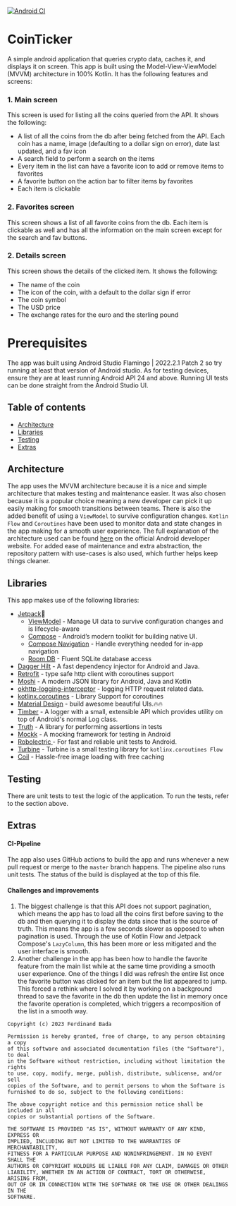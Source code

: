 [![Android CI](https://github.com/Fbada006/CoinTicker/actions/workflows/build.yml/badge.svg?branch=main)](https://github.com/Fbada006/CoinTicker/actions/workflows/build.yml)

# CoinTicker

A simple android application that queries crypto data, caches it, and displays it on screen.
This app is built using the Model-View-ViewModel (MVVM) architecture in 100% Kotlin. It has the
following features and screens:

### 1. Main screen

This screen is used for listing all the coins queried from the API. It shows the following:

- A list of all the coins from the db after being fetched from the API. Each coin has a name, image (defaulting to a dollar sign on error), date last
  updated, and a fav icon
- A search field to perform a search on the items
- Every item in the list can have a favorite icon to add or remove items to favorites
- A favorite button on the action bar to filter items by favorites
- Each item is clickable

### 2. Favorites screen

This screen shows a list of all favorite coins from the db. Each item is clickable as well and has all the information on the main screen except
for the search and fav buttons.

### 2. Details screen

This screen shows the details of the clicked item. It shows the following:

- The name of the coin
- The icon of the coin, with a default to the dollar sign if error
- The coin symbol
- The USD price
- The exchange rates for the euro and the sterling pound

# Prerequisites

The app was built using Android Studio Flamingo | 2022.2.1 Patch 2 so try running at least that version of Android studio. As for
testing devices,
ensure they are at least running Android API 24 and above. Running UI tests can be done straight from the Android Studio
UI.

## Table of contents

- [Architecture](#architecture)
- [Libraries](#libraries)
- [Testing](#testing)
- [Extras](#extras)

## Architecture

The app uses the MVVM architecture because it is a nice and simple architecture that makes testing and maintenance
easier. It was also chosen
because it is a popular choice meaning a new developer can pick it up easily making for smooth transitions between
teams. There is also the
added benefit of using a `ViewModel` to survive configuration changes. `Kotlin Flow` and `Coroutines` have been used to
monitor data and
state changes in the app making for a smooth user experience. The full explanation of the architecture used can be found
[here](https://developer.android.com/topic/architecture) on the official Android developer website. For added ease of
maintenance and extra abstraction, the repository pattern with use-cases is also used, which further helps keep things cleaner.

## Libraries

This app makes use of the following libraries:

- [Jetpack](https://developer.android.com/jetpack)🚀
    - [ViewModel](https://developer.android.com/topic/libraries/architecture/viewmodel) - Manage UI data to survive
      configuration changes
      and is lifecycle-aware
    - [Compose](https://developer.android.com/jetpack/compose) - Android’s modern toolkit for building native UI.
    - [Compose Navigation](https://developer.android.com/jetpack/compose/navigation) - Handle everything needed for in-app navigation
    - [Room DB](https://developer.android.com/topic/libraries/architecture/room) - Fluent SQLite database access
- [Dagger Hilt](https://dagger.dev/hilt/) - A fast dependency injector for Android and Java.
- [Retrofit](https://square.github.io/retrofit/) - type safe http client with coroutines support
- [Moshi](https://github.com/square/moshi) - A modern JSON library for Android, Java and Kotlin
- [okhttp-logging-interceptor](https://github.com/square/okhttp/blob/master/okhttp-logging-interceptor/README.md) -
  logging HTTP request related data.
- [kotlinx.coroutines](https://github.com/Kotlin/kotlinx.coroutines) - Library Support for coroutines
- [Material Design](https://material.io/develop/android/docs/getting-started/) - build awesome beautiful UIs.🔥🔥
- [Timber](https://github.com/JakeWharton/timber) - A logger with a small, extensible API which provides utility on top
  of Android's normal Log class.
- [Truth](https://truth.dev/) - A library for performing assertions in tests
- [Mockk](https://mockk.io/) - A mocking framework for testing in Android
- [Robolectric ](http://robolectric.org/) - For fast and reliable unit tests to Android.
- [Turbine](https://github.com/cashapp/turbine) - Turbine is a small testing library for `kotlinx.coroutines Flow`
- [Coil](https://coil-kt.github.io/coil/compose/) - Hassle-free image loading with free caching

## Testing

There are unit tests to test the logic of the application. To run the tests, refer to the section above.

## Extras

#### CI-Pipeline

The app also uses GitHub actions to build the app and runs whenever a new pull request or merge to the `master` branch
happens.
The pipeline also runs unit tests. The status of the build is displayed at the top of this file.

#### Challenges and improvements

1. The biggest challenge is that this API does not support pagination, which means the app has to load all the coins first before saving to the db
   and then querying it to display the data since that is the source of truth. This means the app is a few seconds slower as opposed to when
   pagination
   is used. Through the use of Kotlin Flow and Jetpack Compose's `LazyColumn`, this has been more or less mitigated and the user interface is smooth.
2. Another challenge in the app has been how to handle the favorite feature from the main list while at the same
   time providing a
   smooth user experience. One of the things I did was refresh the entire list once the favorite button was clicked for
   an item but the list
   appeared to jump. This forced a rethink where I solved it by working on a background thread to save the favorite in
   the db
   then update the list in memory once the favorite operation is completed, which triggers a recomposition of the list
   in a smooth way.


```
Copyright (c) 2023 Ferdinand Bada

Permission is hereby granted, free of charge, to any person obtaining a copy
of this software and associated documentation files (the "Software"), to deal
in the Software without restriction, including without limitation the rights
to use, copy, modify, merge, publish, distribute, sublicense, and/or sell
copies of the Software, and to permit persons to whom the Software is
furnished to do so, subject to the following conditions:

The above copyright notice and this permission notice shall be included in all
copies or substantial portions of the Software.

THE SOFTWARE IS PROVIDED "AS IS", WITHOUT WARRANTY OF ANY KIND, EXPRESS OR
IMPLIED, INCLUDING BUT NOT LIMITED TO THE WARRANTIES OF MERCHANTABILITY,
FITNESS FOR A PARTICULAR PURPOSE AND NONINFRINGEMENT. IN NO EVENT SHALL THE
AUTHORS OR COPYRIGHT HOLDERS BE LIABLE FOR ANY CLAIM, DAMAGES OR OTHER
LIABILITY, WHETHER IN AN ACTION OF CONTRACT, TORT OR OTHERWISE, ARISING FROM,
OUT OF OR IN CONNECTION WITH THE SOFTWARE OR THE USE OR OTHER DEALINGS IN THE
SOFTWARE.
```
